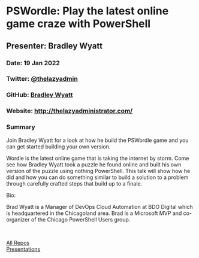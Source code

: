 # PSWordle: Play the latest online game craze with PowerShell

## Presenter: Bradley Wyatt

### Date: 19 Jan 2022

### Twitter: [@thelazyadmin](https://twitter.com/thelazyadmin)

### GitHub: [Bradley Wyatt](https://github.com/bwya77)

### Website: <http://thelazyadministrator.com/>

### Summary

Join Bradley Wyatt for a look at how he build the PSWordle game and you can get started building your own version.

Wordle is the latest online game that is taking the internet by storm. Come see how Bradley Wyatt took a puzzle he found online and built his own version of the puzzle using nothing PowerShell. This talk will show how he did and how you can do something similar to build a solution to a problem through carefully crafted steps that build up to a finale.

Bio:

Brad Wyatt is a Manager of DevOps Cloud Automation at BDO Digital which is headquartered in the Chicagoland area. Brad is a Microsoft MVP and co-organizer of the Chicago PowerShell Users group.

&nbsp;
&nbsp;

[All Repos](https://github.com/bwya77?tab=repositories)  
[Presentations](https://github.com/bwya77/RTPSUG)  
